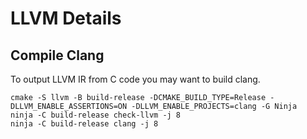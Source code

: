 # LLVM Details

## Compile Clang
To output LLVM IR from C code you may want to build clang.
```
cmake -S llvm -B build-release -DCMAKE_BUILD_TYPE=Release -DLLVM_ENABLE_ASSERTIONS=ON -DLLVM_ENABLE_PROJECTS=clang -G Ninja
ninja -C build-release check-llvm -j 8
ninja -C build-release clang -j 8
```
